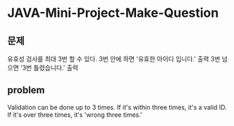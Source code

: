 # JAVA-Mini-Project-Make-Question

## 문제
유효성 검사를 최대 3번 할 수 있다. 3번 안에 하면 '유효한 아이디 입니다.' 출력 3번 넘으면 '3번 틀렸습니다.' 출력

## problem
Validation can be done up to 3 times. If it's within three times, it's a valid ID. If it's over three times, it's 'wrong three times.'
